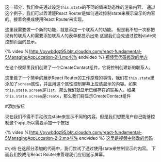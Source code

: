 这一部分，我们会先通过设定`this.state`的不同的值来动态性的渲染内容。 通过这个例子，我们可以弄清楚React Router是如何通过控制state来展示显示的内容的。接着会换成使用React Router来实现。

这里我需要做一个新的功能，就是添加一个联系人的功能。 但是我不想一次都把现有的联系人和需要添加联系人的表单都显示出来.这里我们会先通过控制state来控制页面的显示。

{% video %}http://ovwbdgz95.bkt.clouddn.com/react-fundamental-5ManagingAppLocation-2-1.mp4{% endvideo %}
[视频里代码修改的地方](https://github.com/udacity/reactnd-contacts-complete/commit/db0aafdc7766048c28597d37f31977ac7833a62e)

在这个视频里我们创建了一个CreateContact组件，它将控制创建新的联系人。

这里做了一个简单的展示React Router的工作原理的事情，我们在`this.state`里添加了`screen`属性，并且用这个属性控制屏幕上应该显示的内容。如果`this.state.screen`是`list`，那么我们就显示已经存在的联系人。如果`this.state.screen`是`create`，那么我们将显示CreateContact组件

#添加按钮

现在我们不得不手动改变state来显示不同的内容。但是我们想要用户自己能够控制这个app,所以需要添加一个按钮

{% video %}http://ovwbdgz95.bkt.clouddn.com/react-fundamental-5ManagingAppLocation-2-2.mp4{% endvideo %}
[这里是视频中修改的代码](https://github.com/udacity/reactnd-contacts-complete/commit/23a6a4dde977d7c18a3054a7b0b65f4fb4aad2ea)

#小结
在这部分添加的代码中，我们尝试了通过使用state来控制显示的内容。
下面我们换成用React Router来管理我们应用显示屏幕。
